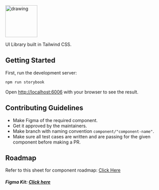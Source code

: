 <img src="https://i.imgur.com/nRl78Bi.png" alt="drawing" width="100"/>

UI Library built in Tailwind CSS.

## Getting Started
First, run the development server:
```bash
npm run storybook
```

Open [http://localhost:6006](http://localhost:6006) with your browser to see the result.

## Contributing Guidelines
- Make Figma of the required component.
- Get it approved by the maintainers.
- Make branch with naming convention `component/"component-name"`.
- Make sure all test cases are written and are passing for the given component before making a PR.

## Roadmap
Refer to this sheet for component roadmap: [Click Here](https://docs.google.com/spreadsheets/d/1eg06iaYaKYxdXXVgXFCMaXoksoINoIzkUExI8yFtEGQ/edit#gid=0)
##### Figma Kit: [Click here](https://www.figma.com/file/QubOaPCo1THShJFASJtkGQ/GlazeUI-Figma-Kit?node-id=0:1)
